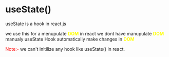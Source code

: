 # useState()

useState is a hook in react.js 

we use this for a menupulate <b style="color: yellow">DOM</b> in react we dont have manupulate <b style="color: yellow">DOM</b> manualy useState Hook automatically make changes in <b style="color: yellow">DOM</b>

<span style="color: red;">Note:-</span>  we can't initilize any hook like useState() in react.